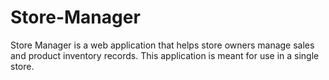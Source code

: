 # Store-Manager
Store Manager is a web application that helps store owners manage sales and product inventory records. This application is meant for use in a single store.
